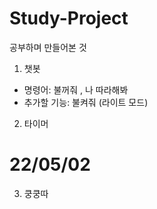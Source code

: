 # Study-Project
공부하며 만들어본 것

1. 챗봇
- 명령어: 불꺼줘 , 나 따라해봐
- 추가할 기능: 불켜줘 (라이트 모드)

2. 타이머

# 22/05/02
3. 쿵쿵따
